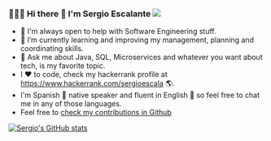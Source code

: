 ### 👨🏻‍💻 Hi there 👋 I'm Sergio Escalante ![](https://komarev.com/ghpvc/?username=sergioescala)

<!-- 
**sergioescala/sergioescala** is a ✨ _special_ ✨ repository because its `README.md` (this file) appears on your GitHub profile.

Here are some ideas to get you started:

- 🔭 I’m currently working on ...
- 👯 I’m looking to collaborate on ...
- 🤔 I’m looking for help with ...
- 💬 Ask me about ...
- 📫 How to reach me: ...
- 😄 Pronouns: ...
- ⚡ Fun fact: ...
-->
- 🤔 I'm always open to help with Software Engineering stuff.
- 🌱 I’m currently learning and improving my management, planning and coordinating skills.
- 💬 Ask me about Java, SQL, Microservices and whatever you want about tech, is my favorite topic.
- I ❤️ to code, check my hackerrank profile at https://www.hackerrank.com/sergioescala 🌎.
- I'm Spanish 🥇 native speaker and fluent in English 🥈 so feel free to chat me in any of those languages.
- Feel free to [check my contributions in Github](https://github.com/sergioescala/contributions)
<!--- I'm bulding my personal blog 👨🏻‍💻 at http://sergioescala.github.io -->

[![Sergio's GitHub stats](https://github-readme-stats.vercel.app/api?username=sergioescala&show_icons=true&theme=dark)](https://github.com/anuraghazra/github-readme-stats)
